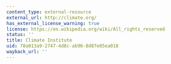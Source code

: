 ```yaml
---
content_type: external-resource
external_url: http://climate.org/
has_external_license_warning: true
license: https://en.wikipedia.org/wiki/All_rights_reserved
status: ''
title: Climate Institute
uid: 78a013a9-2747-4d8c-ab96-8d87e85ea018
wayback_url: ''
---
```


